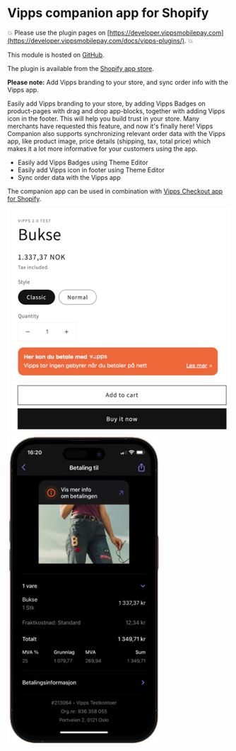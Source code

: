 <!-- START_METADATA
---
title: Vipps companion app for Shopify plugin
sidebar_position: 1
hide_table_of_contents: true
pagination_next: null
pagination_prev: null
---
END_METADATA -->

# Vipps companion app for Shopify

<!-- START_COMMENT -->
💥 Please use the plugin pages on [https://developer.vippsmobilepay.com](https://developer.vippsmobilepay.com/docs/vipps-plugins/). 💥
<!-- END_COMMENT -->

This module is hosted on [GitHub](https://github.com/vippsas/shopify-companion).

The plugin is available from the [Shopify app store](https://apps.shopify.com/vipps-companion?locale=nb).

**Please note:** Add Vipps branding to your store, and sync order info with the Vipps app.

Easily add Vipps branding to your store, by adding Vipps Badges on product-pages with drag and drop app-blocks, together with adding Vipps icon in the footer. This will help you build trust in your store. Many merchants have requested this feature, and now it's finally here! Vipps Companion also supports synchronizing relevant order data with the Vipps app, like product image, price details (shipping, tax, total price) which makes it a lot more informative for your customers using the app.

* Easily add Vipps Badges using Theme Editor
* Easily add Vipps icon in footer using Theme Editor
* Sync order data with the Vipps app

The companion app can be used in combination with [Vipps Checkout app for Shopify](https://developer.vippsmobilepay.com/docs/plugins-ext/checkout-shopify/).

![Vipps badges](docs/images/companion-badges.png)
![Vipps receipts](docs/images/receipt.png)
